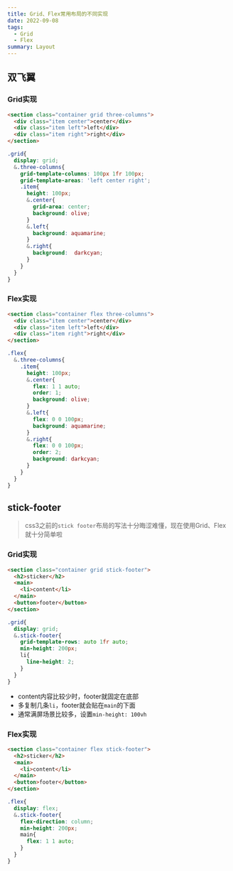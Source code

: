 ```yaml
---
title: Grid、Flex常用布局的不同实现
date: 2022-09-08
tags:
  - Grid
  - Flex
summary: Layout
---
```


## 双飞翼
### Grid实现
```html
<section class="container grid three-columns">
  <div class="item center">center</div>
  <div class="item left">left</div>
  <div class="item right">right</div>
</section>
```
```scss
.grid{
  display: grid;
  &.three-columns{
    grid-template-columns: 100px 1fr 100px;
    grid-template-areas: 'left center right';
    .item{
      height: 100px;
      &.center{
        grid-area: center;
        background: olive;
      }
      &.left{
        background: aquamarine;
      }
      &.right{
        background:  darkcyan;
      }
    }
  }
}
```
### Flex实现
```html
<section class="container flex three-columns">
  <div class="item center">center</div>
  <div class="item left">left</div>
  <div class="item right">right</div>
</section>
```
```scss
.flex{
  &.three-columns{
    .item{
      height: 100px;
      &.center{
        flex: 1 1 auto;
        order: 1;
        background: olive;
      }
      &.left{
        flex: 0 0 100px;
        background: aquamarine;
      }
      &.right{
        flex: 0 0 100px;
        order: 2;
        background: darkcyan;
      }
    }
  }
}
```
## stick-footer
> css3之前的`stick footer`布局的写法十分晦涩难懂，现在使用Grid、Flex就十分简单啦
### Grid实现
```html
<section class="container grid stick-footer">
  <h2>sticker</h2>
  <main>
    <li>content</li>
  </main>
  <button>footer</button>
</section>
```
```scss
.grid{
  display: grid;
  &.stick-footer{
    grid-template-rows: auto 1fr auto;
    min-height: 200px;
    li{
      line-height: 2;
    }
  }
}
```
* content内容比较少时，footer就固定在底部
* 多复制几条`li`，footer就会贴在`main`的下面
* 通常满屏场景比较多，设置`min-height: 100vh`
### Flex实现
```html
<section class="container flex stick-footer">
  <h2>sticker</h2>
  <main>
    <li>content</li>
  </main>
  <button>footer</button>
</section>
```
```scss
.flex{
  display: flex;
  &.stick-footer{
    flex-direction: column;
    min-height: 200px;
    main{
      flex: 1 1 auto;
    }
  }
}
```